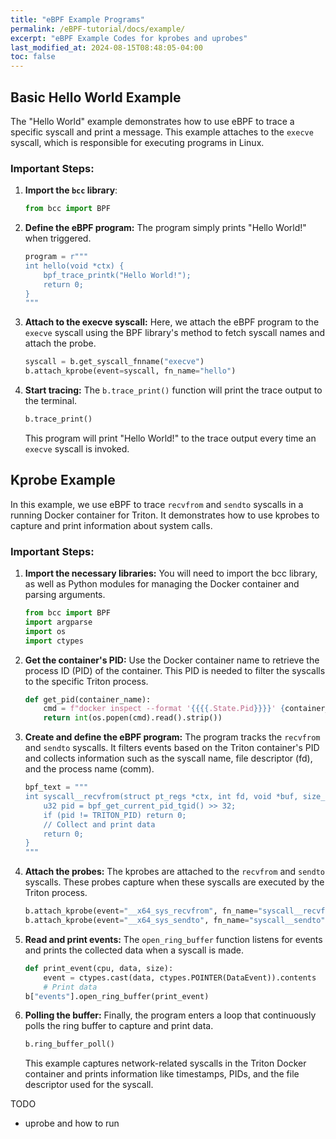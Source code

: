 ```yaml
---
title: "eBPF Example Programs"
permalink: /eBPF-tutorial/docs/example/
excerpt: "eBPF Example Codes for kprobes and uprobes"
last_modified_at: 2024-08-15T08:48:05-04:00
toc: false
---
```


## Basic Hello World Example

The "Hello World" example demonstrates how to use eBPF to trace a specific syscall and print a message. This example attaches to the `execve` syscall, which is responsible for executing programs in Linux.

### Important Steps:

1. **Import the `bcc` library**:
    ```python
    from bcc import BPF
    ```

2. **Define the eBPF program:**
    The program simply prints "Hello World!" when triggered.

    ```python
    program = r"""
    int hello(void *ctx) {
        bpf_trace_printk("Hello World!");
        return 0;
    }
    """
    ```
3. **Attach to the execve syscall:**
    Here, we attach the eBPF program to the `execve` syscall using the BPF library's method to fetch syscall names and attach the probe.

    ```python
    syscall = b.get_syscall_fnname("execve")
    b.attach_kprobe(event=syscall, fn_name="hello")
    ```
4. **Start tracing:**
    The `b.trace_print()` function will print the trace output to the terminal.

    ```python
    b.trace_print()
    ```
    This program will print "Hello World!" to the trace output every time an `execve` syscall is invoked.

## Kprobe Example
In this example, we use eBPF to trace `recvfrom` and `sendto` syscalls in a running Docker container for Triton. It demonstrates how to use kprobes to capture and print information about system calls.

### Important Steps:
1. **Import the necessary libraries:**
    You will need to import the bcc library, as well as Python modules for managing the Docker container and parsing arguments.

    ```python
    from bcc import BPF
    import argparse
    import os
    import ctypes
    ```
2. **Get the container's PID:**
    Use the Docker container name to retrieve the process ID (PID) of the container. This PID is needed to filter the syscalls to the specific Triton process.

    ```python
    def get_pid(container_name):
        cmd = f"docker inspect --format '{{{{.State.Pid}}}}' {container_name}"
        return int(os.popen(cmd).read().strip())
    ```
3. **Create and define the eBPF program:**
    The program tracks the `recvfrom` and `sendto` syscalls. It filters events based on the Triton container's PID and collects information such as the syscall name, file descriptor (fd), and the process name (comm).

    ```python
    bpf_text = """
    int syscall__recvfrom(struct pt_regs *ctx, int fd, void *buf, size_t len, int flags, struct sockaddr *src_addr, __u32 *addrlen) {
        u32 pid = bpf_get_current_pid_tgid() >> 32;
        if (pid != TRITON_PID) return 0;
        // Collect and print data
        return 0;
    }
    """
    ```
4. **Attach the probes:**
    The kprobes are attached to the `recvfrom` and `sendto` syscalls. These probes capture when these syscalls are executed by the Triton process.

    ```python
    b.attach_kprobe(event="__x64_sys_recvfrom", fn_name="syscall__recvfrom")
    b.attach_kprobe(event="__x64_sys_sendto", fn_name="syscall__sendto")
    ```
5. **Read and print events:**
    The `open_ring_buffer` function listens for events and prints the collected data when a syscall is made.

    ```python
    def print_event(cpu, data, size):
        event = ctypes.cast(data, ctypes.POINTER(DataEvent)).contents
        # Print data
    b["events"].open_ring_buffer(print_event)
    ```
6. **Polling the buffer:**
    Finally, the program enters a loop that continuously polls the ring buffer to capture and print data.

    ```python
    b.ring_buffer_poll()
    ```
    This example captures network-related syscalls in the Triton Docker container and prints information like timestamps, PIDs, and the file descriptor used for the syscall.




TODO
- uprobe and how to run
